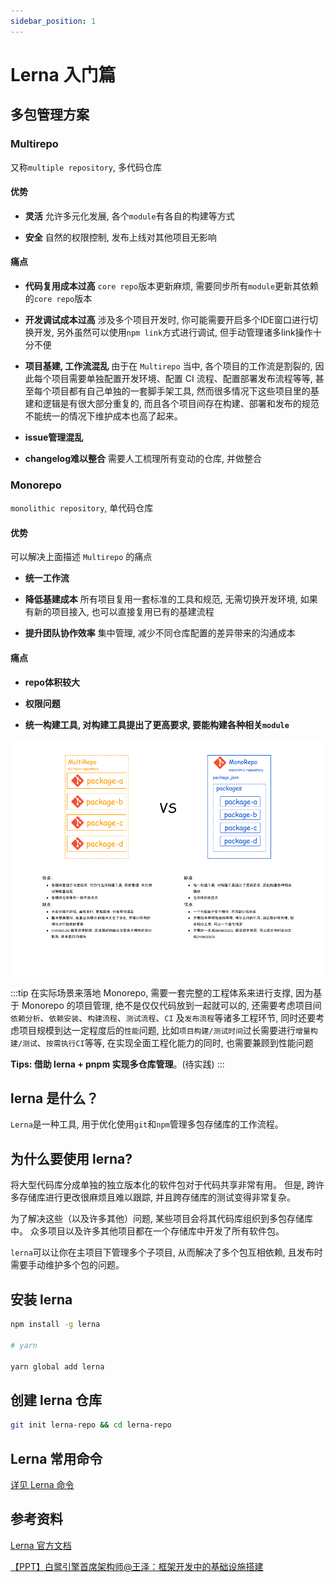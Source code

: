 ```yaml
---
sidebar_position: 1
---
```


# Lerna 入门篇

## 多包管理方案

### Multirepo

又称`multiple repository`, 多代码仓库

#### 优势

- **灵活**
允许多元化发展, 各个`module`有各自的构建等方式

- **安全**
自然的权限控制, 发布上线对其他项目无影响

#### 痛点

- **代码复用成本过高**
`core repo`版本更新麻烦, 需要同步所有`module`更新其依赖的`core repo`版本

- **开发调试成本过高**
涉及多个项目开发时, 你可能需要开启多个IDE窗口进行切换开发, 另外虽然可以使用`npm link`方式进行调试, 但手动管理诸多link操作十分不便

- **项目基建, 工作流混乱**
由于在 `Multirepo` 当中, 各个项目的工作流是割裂的, 因此每个项目需要单独配置开发环境、配置 CI 流程、配置部署发布流程等等, 甚至每个项目都有自己单独的一套脚手架工具, 然而很多情况下这些项目里的基建和逻辑是有很大部分重复的, 而且各个项目间存在构建、部署和发布的规范不能统一的情况下维护成本也高了起来。

- **issue管理混乱**

- **changelog难以整合**
需要人工梳理所有变动的仓库, 并做整合

### Monorepo

`monolithic repository`, 单代码仓库

#### 优势

可以解决上面描述 `Multirepo` 的痛点

- **统一工作流**

- **降低基建成本**
所有项目复用一套标准的工具和规范, 无需切换开发环境, 如果有新的项目接入, 也可以直接复用已有的基建流程

- **提升团队协作效率**
集中管理, 减少不同仓库配置的差异带来的沟通成本


#### 痛点

- **repo体积较大**

- **权限问题**

- **统一构建工具, 对构建工具提出了更高要求, 要能构建各种相关`module`**

![mono-vs-mutil.jpg](./images/mono-vs-mutil.jpg)

:::tip
在实际场景来落地 Monorepo, 需要一套完整的工程体系来进行支撑, 因为基于 Monorepo 的项目管理, 绝不是仅仅代码放到一起就可以的, 还需要考虑项目间`依赖分析`、`依赖安装`、`构建流程`、`测试流程`、`CI` 及`发布流程`等诸多工程环节, 同时还要考虑项目规模到达一定程度后的`性能`问题, 比如`项目构建/测试时间`过长需要进行`增量构建/测试`、`按需执行CI`等等, 在实现全面工程化能力的同时, 也需要兼顾到性能问题

**Tips: 借助 lerna + pnpm 实现多仓库管理**。(待实践)
:::

## lerna 是什么？

`Lerna`是一种工具, 用于优化使用`git`和`npm`管理多包存储库的工作流程。

## 为什么要使用 lerna?

将大型代码库分成单独的独立版本化的软件包对于代码共享非常有用。 但是, 跨许多存储库进行更改很麻烦且难以跟踪, 并且跨存储库的测试变得非常复杂。

为了解决这些（以及许多其他）问题, 某些项目会将其代码库组织到多包存储库中。 众多项目以及许多其他项目都在一个存储库中开发了所有软件包。

`lerna`可以让你在主项目下管理多个子项目, 从而解决了多个包互相依赖, 且发布时需要手动维护多个包的问题。

## 安装 lerna

```sh
npm install -g lerna

# yarn

yarn global add lerna
```

## 创建 lerna 仓库

```sh
git init lerna-repo && cd lerna-repo
```

## Lerna 常用命令

[详见 Lerna 命令](./commands.md)

## 参考资料

[Lerna 官方文档](https://lerna.js.org/)

[【PPT】白鹭引擎首席架构师@王泽：框架开发中的基础设施搭建 ](https://www.sohu.com/a/343217202_463970)

